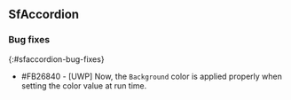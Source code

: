 ## SfAccordion

### Bug fixes
{:#sfaccordion-bug-fixes}

* \#FB26840 - [UWP] Now, the `Background` color is applied properly when setting the color value at run time.